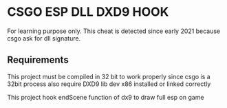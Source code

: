 # CSGO ESP DLL DXD9 HOOK

For learning purpose only.
This cheat is detected since early 2021 because csgo ask for dll signature.

## Requirements
This project must be compiled in 32 bit to work properly since csgo is a 32bit process
also require DXD9 lib dev x86 installed or linked correctly

This project hook endScene function of dx9 to draw full esp on game
